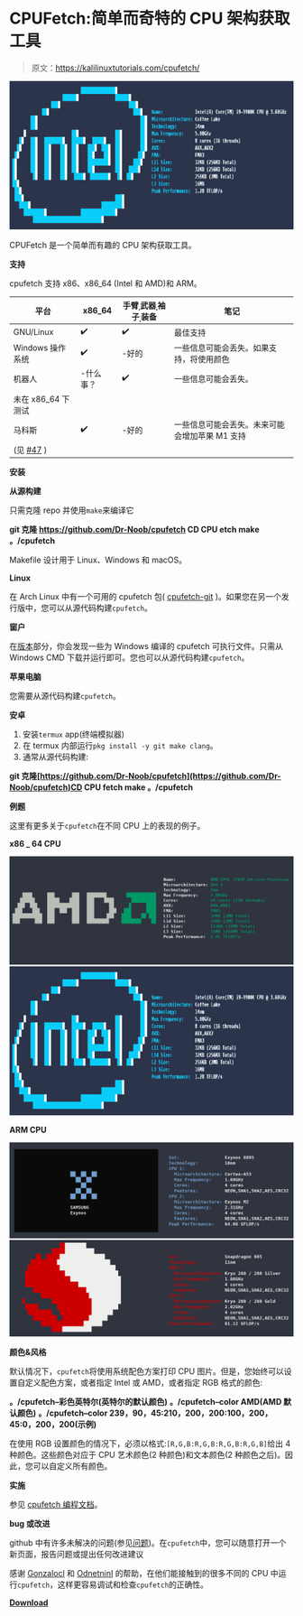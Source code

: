 # CPUFetch:简单而奇特的 CPU 架构获取工具

> 原文：<https://kalilinuxtutorials.com/cpufetch/>

[![CPUFetch : Simplistic Yet Fancy CPU Architecture Fetching Tool](img/d59901434bf4800ba587f53b6bdb354b.png "CPUFetch : Simplistic Yet Fancy CPU Architecture Fetching Tool")](https://1.bp.blogspot.com/-Nv6XLPz_QGw/YHiw0Q6o0ZI/AAAAAAAAIv4/9z39CdG4Tskmns2MWU0IcioUZEFFcB0sQCLcBGAsYHQ/s728/cpufetch-1%25281%2529.png)

CPUFetch 是一个简单而有趣的 CPU 架构获取工具。

**支持**

cpufetch 支持 x86、x86_64 (Intel 和 AMD)和 ARM。

| 平台 | x86_64 | 手臂ˌ武器ˌ袖子ˌ装备 | 笔记 |
| --- | --- | --- | --- |
| GNU/Linux | ✔️ | ✔️ | 最佳支持 |
| Windows 操作系统 | ✔️ | -好的 | 一些信息可能会丢失。如果支持，将使用颜色 |
| 机器人 | -什么事？ | ✔️ | 一些信息可能会丢失。
未在 x86_64 下测试 |
| 马科斯 | ✔️ | -好的 | 一些信息可能会丢失。未来可能会增加苹果 M1 支持
(见 [#47](https://github.com/Dr-Noob/cpufetch/issues/47) ) |

**安装**

**从源构建**

只需克隆 repo 并使用`make`来编译它

**git 克隆 https://github.com/Dr-Noob/cpufetch
CD CPU etch
make
。/cpufetch**

Makefile 设计用于 Linux、Windows 和 macOS。

**Linux**

在 Arch Linux 中有一个可用的 cpufetch 包( [cpufetch-git](https://aur.archlinux.org/packages/cpufetch-git) )。如果您在另一个发行版中，您可以从源代码构建`cpufetch`。

**窗户**

在[版本](https://github.com/Dr-Noob/cpufetch/releases)部分，你会发现一些为 Windows 编译的 cpufetch 可执行文件。只需从 Windows CMD 下载并运行即可。您也可以从源代码构建`cpufetch`。

**苹果电脑**

您需要从源代码构建`cpufetch`。

**安卓**

1.  安装`termux` app(终端模拟器)
2.  在 termux 内部运行`pkg install -y git make clang`。
3.  通常从源代码构建:

**git 克隆[https://github.com/Dr-Noob/cpufetch](https://github.com/Dr-Noob/cpufetch)CD CPU fetch
make
。/cpufetch**

**例题**

这里有更多关于`cpufetch`在不同 CPU 上的表现的例子。

**x86 _ 64 CPU**

![](img/ce716d6235cfae99a34fa5758b0bb6b4.png)![CPUFetch : Simplistic Yet Fancy CPU Architecture Fetching Tool](img/d59901434bf4800ba587f53b6bdb354b.png "CPUFetch : Simplistic Yet Fancy CPU Architecture Fetching Tool")

**ARM CPU**

![](img/b6a193ecff0841c513be6c88d916ba0c.png)![](img/0ebee5a955b25af38c899d50e7377ddf.png)

**颜色&风格**

默认情况下，`cpufetch`将使用系统配色方案打印 CPU 图片。但是，您始终可以设置自定义配色方案，或者指定 Intel 或 AMD，或者指定 RGB 格式的颜色:

**。/cpufetch–彩色英特尔(英特尔的默认颜色)**
**。/cpufetch–color AMD(AMD 默认颜色)**
**。/cpufetch–color 239，90，45:210，200，200:100，200，45:0，200，200(示例)**

在使用 RGB 设置颜色的情况下，必须以格式:`[R,G,B:R,G,B:R,G,B:R,G,B]`给出 4 种颜色。这些颜色对应于 CPU 艺术颜色(2 种颜色)和文本颜色(2 种颜色之后)。因此，您可以自定义所有颜色。

**实施**

参见 [cpufetch 编程文档](https://github.com/Dr-Noob/cpufetch/blob/master/doc/README.md)。

**bug 或改进**

github 中有许多未解决的问题(参见[问题](https://github.com/Dr-Noob/cpufetch/issues))。在`cpufetch`中，您可以随意打开一个新页面，报告问题或提出任何改进建议

感谢 [Gonzalocl](https://github.com/Gonzalocl) 和 [OdnetninI](https://github.com/OdnetninI) 的帮助，在他们能接触到的很多不同的 CPU 中运行`cpufetch`，这样更容易调试和检查`cpufetch`的正确性。

[**Download**](https://github.com/Dr-Noob/cpufetch)